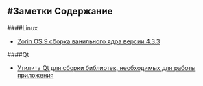 #Заметки
Содержание
----------
####Linux
- [Zorin OS 9 сборка ванильного ядра версии 4.3.3](linux/zorin-update-core.md)

####Qt
- [Утилита Qt для сборки библиотек, необходимых для работы приложения](qt/windeployqt.md)
